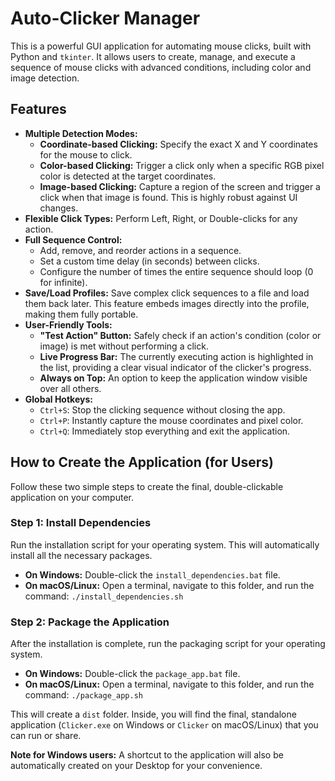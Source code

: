 # Auto-Clicker Manager

This is a powerful GUI application for automating mouse clicks, built with Python and `tkinter`. It allows users to create, manage, and execute a sequence of mouse clicks with advanced conditions, including color and image detection.

## Features

*   **Multiple Detection Modes:**
    *   **Coordinate-based Clicking:** Specify the exact X and Y coordinates for the mouse to click.
    *   **Color-based Clicking:** Trigger a click only when a specific RGB pixel color is detected at the target coordinates.
    *   **Image-based Clicking:** Capture a region of the screen and trigger a click when that image is found. This is highly robust against UI changes.
*   **Flexible Click Types:** Perform Left, Right, or Double-clicks for any action.
*   **Full Sequence Control:**
    *   Add, remove, and reorder actions in a sequence.
    *   Set a custom time delay (in seconds) between clicks.
    *   Configure the number of times the entire sequence should loop (0 for infinite).
*   **Save/Load Profiles:** Save complex click sequences to a file and load them back later. This feature embeds images directly into the profile, making them fully portable.
*   **User-Friendly Tools:**
    *   **"Test Action" Button:** Safely check if an action's condition (color or image) is met without performing a click.
    *   **Live Progress Bar:** The currently executing action is highlighted in the list, providing a clear visual indicator of the clicker's progress.
    *   **Always on Top:** An option to keep the application window visible over all others.
*   **Global Hotkeys:**
    *   `Ctrl+S`: Stop the clicking sequence without closing the app.
    *   `Ctrl+P`: Instantly capture the mouse coordinates and pixel color.
    *   `Ctrl+Q`: Immediately stop everything and exit the application.

## How to Create the Application (for Users)

Follow these two simple steps to create the final, double-clickable application on your computer.

### Step 1: Install Dependencies

Run the installation script for your operating system. This will automatically install all the necessary packages.

*   **On Windows:** Double-click the `install_dependencies.bat` file.
*   **On macOS/Linux:** Open a terminal, navigate to this folder, and run the command: `./install_dependencies.sh`

### Step 2: Package the Application

After the installation is complete, run the packaging script for your operating system.

*   **On Windows:** Double-click the `package_app.bat` file.
*   **On macOS/Linux:** Open a terminal, navigate to this folder, and run the command: `./package_app.sh`

This will create a `dist` folder. Inside, you will find the final, standalone application (`Clicker.exe` on Windows or `Clicker` on macOS/Linux) that you can run or share.

**Note for Windows users:** A shortcut to the application will also be automatically created on your Desktop for your convenience.
